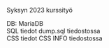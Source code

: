 Syksyn 2023 kurssityö

DB: MariaDB  
SQL tiedot dump.sql tiedostossa  
CSS tiedot CSS INFO tiedostossa  
